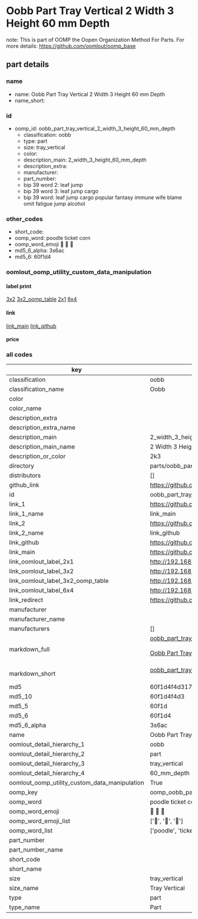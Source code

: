 # Oobb Part Tray Vertical 2 Width 3 Height 60 mm Depth  

note: This is part of OOMP the Oopen Organization Method For Parts. For more details: https://github.com/oomlout/oomp_base

##  part details
  







### name
* name: Oobb Part Tray Vertical 2 Width 3 Height 60 mm Depth
* name_short: 
### id
* oomp_id: oobb_part_tray_vertical_2_width_3_height_60_mm_depth
  * classification: oobb
  * type: part
  * size: tray_vertical
  * color: 
  * description_main: 2_width_3_height_60_mm_depth
  * description_extra: 
  * manufacturer: 
  * part_number: 
  * bip 39 word 2: leaf jump
  * bip 39 word 3: leaf jump cargo
  * bip 39 word: leaf jump cargo popular fantasy immune wife blame omit fatigue jump alcohol

### other_codes
* short_code: 
* oomp_word: poodle ticket corn
* oomp_word_emoji :poodle: :ticket: :corn:
* md5_6_alpha: 3s6ac
* md5_6: 60f1d4






### oomlout_oomp_utility_custom_data_manipulation
#### label print
[3x2](http://192.168.1.245:1112/?label=oomp%203s6ac)
[3x2_oomp_table](http://192.168.1.108:1112/?label=oomp%203s6ac)
[2x1](http://192.168.1.242:1112/?label=oomp%203s6ac)
[6x4](http://192.168.1.55:1112/?label=oomp%203s6ac)    

#### link

[link_main](https://github.com/oomlout/oomlout_oomp_version_1_messy/tree/main/parts/oobb_part_tray_vertical_2_width_3_height_60_mm_depth) [link_github](https://github.com/oomlout/oomlout_oomp_version_1_messy/tree/main/parts/oobb_part_tray_vertical_2_width_3_height_60_mm_depth)                             

#### price







### all codes 
| key | value |  
| --- | --- |  
| classification | oobb |  
| classification_name | Oobb |  
| color |  |  
| color_name |  |  
| description_extra |  |  
| description_extra_name |  |  
| description_main | 2_width_3_height_60_mm_depth |  
| description_main_name | 2 Width 3 Height 60 mm Depth |  
| description_or_color | 2k3 |  
| directory | parts/oobb_part_tray_vertical_2_width_3_height_60_mm_depth |  
| distributors | [] |  
| github_link | https://github.com/oomlout/oomlout_oomp_part_src/tree/main/parts/oobb_part_tray_vertical_2_width_3_height_60_mm_depth |  
| id | oobb_part_tray_vertical_2_width_3_height_60_mm_depth |  
| link_1 | https://github.com/oomlout/oomlout_oomp_version_1_messy/tree/main/parts/oobb_part_tray_vertical_2_width_3_height_60_mm_depth |  
| link_1_name | link_main |  
| link_2 | https://github.com/oomlout/oomlout_oomp_version_1_messy/tree/main/parts/oobb_part_tray_vertical_2_width_3_height_60_mm_depth |  
| link_2_name | link_github |  
| link_github | https://github.com/oomlout/oomlout_oomp_version_1_messy/tree/main/parts/oobb_part_tray_vertical_2_width_3_height_60_mm_depth |  
| link_main | https://github.com/oomlout/oomlout_oomp_version_1_messy/tree/main/parts/oobb_part_tray_vertical_2_width_3_height_60_mm_depth |  
| link_oomlout_label_2x1 | http://192.168.1.242:1112/?label=oomp%203s6ac |  
| link_oomlout_label_3x2 | http://192.168.1.245:1112/?label=oomp%203s6ac |  
| link_oomlout_label_3x2_oomp_table | http://192.168.1.108:1112/?label=oomp%203s6ac |  
| link_oomlout_label_6x4 | http://192.168.1.55:1112/?label=oomp%203s6ac |  
| link_redirect | https://github.com/oomlout/oomlout_oomp_version_1_messy/tree/main/parts/oobb_part_tray_vertical_2_width_3_height_60_mm_depth |  
| manufacturer |  |  
| manufacturer_name |  |  
| manufacturers | [] |  
| markdown_full | [oobb_part_tray_vertical_2_width_3_height_60_mm_depth](none)<br>[](none)<br>[Oobb Part Tray Vertical 2 Width 3 Height 60 Mm Depth](none)<br><br> |  
| markdown_short | [oobb_part_tray_vertical_2_width_3_height_60_mm_depth](none)<br><br> |  
| md5 | 60f1d4f4d3173f5dc6a98a82455e3bf5 |  
| md5_10 | 60f1d4f4d3 |  
| md5_5 | 60f1d |  
| md5_6 | 60f1d4 |  
| md5_6_alpha | 3s6ac |  
| name | Oobb Part Tray Vertical 2 Width 3 Height 60 mm Depth |  
| oomlout_detail_hierarchy_1 | oobb |  
| oomlout_detail_hierarchy_2 | part |  
| oomlout_detail_hierarchy_3 | tray_vertical |  
| oomlout_detail_hierarchy_4 | 60_mm_depth |  
| oomlout_oomp_utility_custom_data_manipulation | True |  
| oomp_key | oomp_oobb_part_tray_vertical_2_width_3_height_60_mm_depth |  
| oomp_word | poodle ticket corn |  
| oomp_word_emoji | :poodle: :ticket: :corn: |  
| oomp_word_emoji_list | [':poodle:', ':ticket:', ':corn:'] |  
| oomp_word_list | ['poodle', 'ticket', 'corn'] |  
| part_number |  |  
| part_number_name |  |  
| short_code |  |  
| short_name |  |  
| size | tray_vertical |  
| size_name | Tray Vertical |  
| type | part |  
| type_name | Part |  
